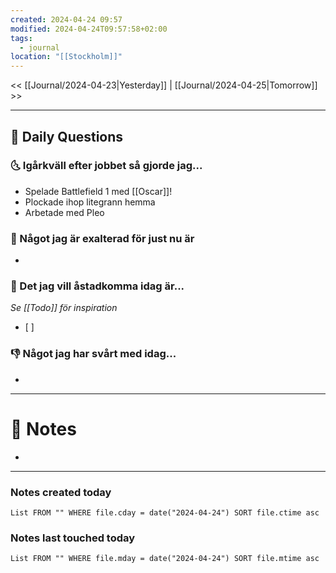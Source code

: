 ```yaml
---
created: 2024-04-24 09:57
modified: 2024-04-24T09:57:58+02:00
tags:
  - journal
location: "[[Stockholm]]"
---
```


<< [[Journal/2024-04-23|Yesterday]] | [[Journal/2024-04-25|Tomorrow]] >>

---
## 📅 Daily Questions
### 🌜 Igårkväll efter jobbet så gjorde jag...
- Spelade Battlefield 1 med [[Oscar]]!
- Plockade ihop litegrann hemma
- Arbetade med Pleo

### 🙌 Något jag är exalterad för just nu är
- 

### 🚀 Det jag vill åstadkomma idag är...
_Se [[Todo]] för inspiration_
- [ ] 

### 👎 Något jag har svårt med idag...
- 

---
# 📝 Notes
- 
---
### Notes created today
```dataview
List FROM "" WHERE file.cday = date("2024-04-24") SORT file.ctime asc
```
### Notes last touched today
```dataview
List FROM "" WHERE file.mday = date("2024-04-24") SORT file.mtime asc
```